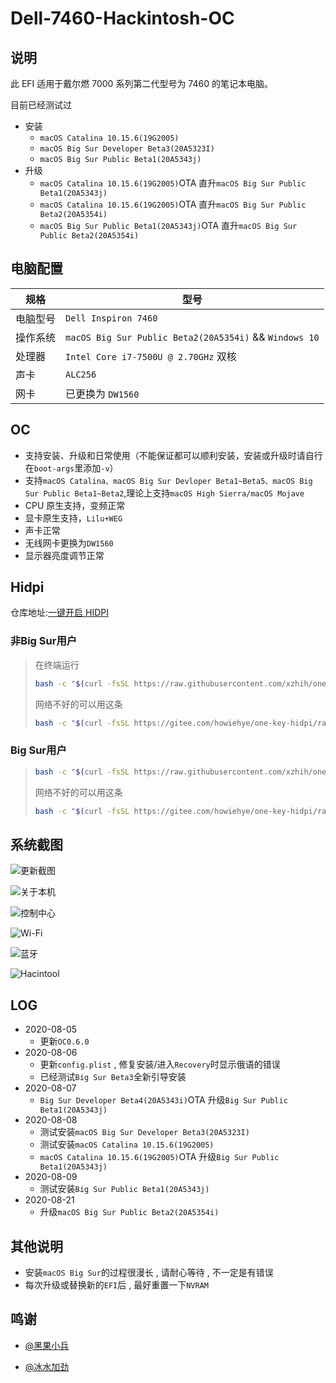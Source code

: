 # Dell-7460-Hackintosh-OC

## 说明

此 EFI 适用于戴尔燃 7000 系列第二代型号为 7460 的笔记本电脑。

目前已经测试过
- 安装
  - `macOS Catalina 10.15.6(19G2005)`
  - `macOS Big Sur Developer Beta3(20A5323I)`
  - `macOS Big Sur Public Beta1(20A5343j)`
- 升级
  - `macOS Catalina 10.15.6(19G2005)`OTA 直升`macOS Big Sur Public Beta1(20A5343j)`
  - `macOS Catalina 10.15.6(19G2005)`OTA 直升`macOS Big Sur Public Beta2(20A5354i)`
  - `macOS Big Sur Public Beta1(20A5343j)`OTA 直升`macOS Big Sur Public Beta2(20A5354i)`

## 电脑配置

| 规格     | 型号                                                                                        |
| -------- | ------------------------------------------------------------------------------------------- |
| 电脑型号 | `Dell Inspiron 7460`                                                                        |
| 操作系统 | `macOS Big Sur Public Beta2(20A5354i)` && `Windows 10` |
| 处理器   | `Intel Core i7-7500U @ 2.70GHz` 双核                                                        |
| 声卡     | `ALC256`                                                                                    |
| 网卡     | 已更换为 `DW1560`                                                                           |

## OC

- 支持安装、升级和日常使用（不能保证都可以顺利安装，安装或升级时请自行在`boot-args`里添加`-v`）
- 支持`macOS Catalina、macOS Big Sur Devloper Beta1~Beta5、macOS Big Sur Public Beta1~Beta2`,理论上支持`macOS High Sierra/macOS Mojave`
- CPU 原生支持，变频正常
- 显卡原生支持，`Lilu+WEG`
- 声卡正常
- 无线网卡更换为`DW1560`
- 显示器亮度调节正常

## Hidpi

仓库地址:[一键开启 HIDPI](https://github.com/xzhih/one-key-hidpi)

### 非Big Sur用户

> 在终端运行
>
> ```bash
> bash -c "$(curl -fsSL https://raw.githubusercontent.com/xzhih/one-key-hidpi/master/hidpi.sh)"
> ```
> 
> 网络不好的可以用这条
>
> ```bash
> bash -c "$(curl -fsSL https://gitee.com/howiehye/one-key-hidpi/raw/master/hidpi.sh)"
> ```

### Big Sur用户

> ```bash
> bash -c "$(curl -fsSL https://raw.githubusercontent.com/xzhih/one-key-hidpi/dev/hidpi.sh)"
> ```
> 
> 网络不好的可以用这条
> 
> ```bash
> bash -c "$(curl -fsSL https://gitee.com/howiehye/one-key-hidpi/raw/dev/hidpi.sh)"
> ```

## 系统截图

![更新截图](https://img.howiehye.top//img/20200807203611.png)

![关于本机](https://img.howiehye.top//img/20200807204722.png)

![控制中心](https://img.howiehye.top//img/20200807204844.png)

![Wi-Fi](https://img.howiehye.top//img/20200807204949.png)

![蓝牙](https://img.howiehye.top//img/20200807205020.png)

![Hacintool](https://img.howiehye.top//img/20200807205115.png)

## LOG

- 2020-08-05
  - 更新`OC0.6.0`
- 2020-08-06
  - 更新`config.plist` , 修复安装/进入`Recovery`时显示俄语的错误
  - 已经测试`Big Sur Beta3`全新引导安装
- 2020-08-07
  - `Big Sur Developer Beta4(20A5343i)`OTA 升级`Big Sur Public Beta1(20A5343j)`
- 2020-08-08
  - 测试安装`macOS Big Sur Developer Beta3(20A5323I)`
  - 测试安装`macOS Catalina 10.15.6(19G2005)`
  - `macOS Catalina 10.15.6(19G2005)`OTA 升级`Big Sur Public Beta1(20A5343j)`
- 2020-08-09
  - 测试安装`Big Sur Public Beta1(20A5343j)`
- 2020-08-21
  - 升级`macOS Big Sur Public Beta2(20A5354i)`

## 其他说明

- 安装`macOS Big Sur`的过程很漫长 , 请耐心等待 , 不一定是有错误
- 每次升级或替换新的`EFI`后 , 最好重置一下`NVRAM`

## 鸣谢

- [@黑果小兵](https://github.com/daliansky/)

- [@冰水加劲](https://github.com/xzhih/)
